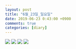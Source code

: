 ```yaml
---
layout: post
title: "6월_23일_일요일"
date: 2019-06-23 0:43:00 +0900
comments: true 
categories: [diary] 
---
```

![](http://blogfiles14.naver.net/MjAxOTA2MjNfOTQg/MDAxNTYxMjE4MTU2NDAz.HkZUYZ_Y4QMpvdowDCUjxzw1_HDFvUpraD5cxd2xiB8g.oruvuyjwfQlReBxekEcTNDRBP5IlR7kgwKqBFmLbBa4g.JPEG.hotleve/NaverBlog_20190623_004236_05.jpg) 
![](http://blogfiles13.naver.net/MjAxOTA2MjNfMTY0/MDAxNTYxMjE4MTU3MDU1.-2MBoo49wx4DJWTMhASbTl6t3Hz5ez26adXZCu0EKC0g.Ijd6H8EeVpiL7YPgAml1ykXXs-rD6AE9fEbdEBE94WQg.JPEG.hotleve/NaverBlog_20190623_004236_06.jpg) 
![](http://blogfiles15.naver.net/MjAxOTA2MjNfMzMg/MDAxNTYxMjE4MTk3OTQ1.6LLKfSDszRRkrTVmdwDMyc3Qz1n90_cXrC7FE2xH4Psg.trBkhw0cTJJcQqtF7t_LZsKdyl1pexE-BPg-2e7jjX8g.JPEG.hotleve/NaverBlog_20190623_004317_48.jpg) 
![](http://blogfiles4.naver.net/MjAxOTA2MjNfMjQ3/MDAxNTYxMjE4MTk4NzMz.Fv86CQO9DqACFcTnC3Z2yUD3UzvCbVxx7wbXB2UcwAog.T22WUB0_bT7ujXnx0jl79NKUuopY4iqof8-6IW1u3zYg.JPEG.hotleve/NaverBlog_20190623_004318_49.jpg) 
